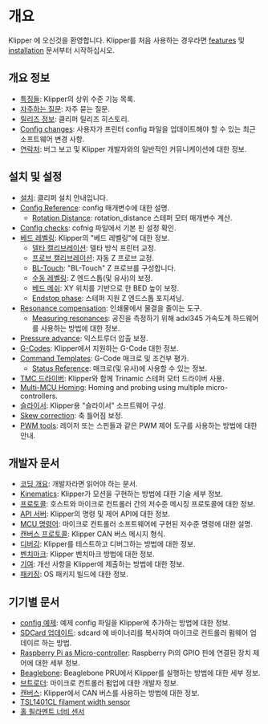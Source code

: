 # 개요

Klipper 에 오신것을 환영합니다. Klipper를 처음 사용하는 경우라면 [features](Features.md) 및 [installation](Installation.md) 문서부터 시작하십시오.

## 개요 정보

- [특징들](Features.md): Klipper의 상위 수준 기능 목록.
- [자주하는 질문](FAQ.md): 자주 묻는 질문.
- [릴리즈 정보](Releases.md): 클리퍼 릴리즈 히스토리.
- [Config changes](Config_Changes.md): 사용자가 프린터 config 파일을 업데이트해야 할 수 있는 최근 소프트웨어 변경 사항.
- [연락처](Contact.md): 버그 보고 및 Klipper 개발자와의 일반적인 커뮤니케이션에 대한 정보.

## 설치 및 설정

- [설치](Installation.md): 클리퍼 설치 안내입니다.
- [Config Reference](Config_Reference.md): config 매개변수에 대한 설명.
   - [Rotation Distance](Rotation_Distance.md): rotation_distance 스테퍼 모터 매개변수 계산.
- [Config checks](Config_checks.md): cofnig 파일에서 기본 핀 설정 확인.
- [베드 레벨링](Bed_Level.md): Klipper의 "베드 레벨링"에 대한 정보.
   - [델타 캘리브레이션](Delta_Calibrate.md): 델타 방식 프린터 교정.
   - [프로브 캘리브레이션](Probe_Calibrate.md): 자동 Z 프로브 교정.
   - [BL-Touch](BLTouch.md): "BL-Touch" Z 프로브를 구성합니다.
   - [수동 레벨링](Manual_Level.md): Z 엔드스톱(및 유사)의 보정.
   - [베드 메쉬](Bed_Mesh.md): XY 위치를 기반으로 한 BED 높이 보정.
   - [Endstop phase](Endstop_Phase.md): 스테퍼 지원 Z 엔드스톱 포지셔닝.
- [Resonance compensation](Resonance_Compensation.md): 인쇄물에서 물결을 줄이는 도구.
   - [Measuring resonances](Measuring_Resonances.md): 공진을 측정하기 위해 adxl345 가속도계 하드웨어를 사용하는 방법에 대한 정보.
- [Pressure advance](Pressure_Advance.md): 익스트루더 압출 보정.
- [G-Codes](G-Codes.md): Klipper에서 지원하는 G-Code 대한 정보.
- [Command Templates](Command_Templates.md): G-Code 매크로 및 조건부 평가.
   - [Status Reference](Status_Reference.md): 매크로(및 유사)에 사용할 수 있는 정보.
- [TMC 드라이버](TMC_Drivers.md): Klipper와 함께 Trinamic 스테퍼 모터 드라이버 사용.
- [Multi-MCU Homing](Multi_MCU_Homing.md): Homing and probing using multiple micro-controllers.
- [슬라이서](Slicers.md): Klipper용 "슬라이서" 소프트웨어 구성.
- [Skew correction](skew_correction.md): 축 틀어짐 보정.
- [PWM tools](Using_PWM_Tools.md): 레이저 또는 스핀들과 같은 PWM 제어 도구를 사용하는 방법에 대한 안내.

## 개발자 문서

- [코딩 개요](Code_Overview.md): 개발자라면 읽어야 하는 문서.
- [Kinematics](Kinematics.md): Klipper가 모션을 구현하는 방법에 대한 기술 세부 정보.
- [프로토콜](Protocol.md): 호스트와 마이크로 컨트롤러 간의 저수준 메시징 프로토콜에 대한 정보.
- [API 서버](API_Server.md): Klipper의 명령 및 제어 API에 대한 정보.
- [MCU 명령어](MCU_Commands.md): 마이크로 컨트롤러 소프트웨어에 구현된 저수준 명령에 대한 설명.
- [캔버스 프로토콜](CANBUS_protocol.md): Klipper CAN 버스 메시지 형식.
- [디버깅](Debugging.md): Klipper를 테스트하고 디버그하는 방법에 대한 정보.
- [벤치마크](Benchmarks.md): Klipper 벤치마크 방법에 대한 정보.
- [기여](CONTRIBUTING.md): 개선 사항을 Klipper에 제출하는 방법에 대한 정보.
- [패키징](Packaging.md): OS 패키지 빌드에 대한 정보.

## 기기별 문서

- [config 예제](Example_Configs.md): 예제 config 파일을 Klipper에 추가하는 방법에 대한 정보.
- [SDCard 업데이트](SDCard_Updates.md): sdcard 에 바이너리를 복사하여 마이크로 컨트롤러 펌웨어 업데이르 하는 방법.
- [Raspberry Pi as Micro-controller](RPi_microcontroller.md): Raspberry Pi의 GPIO 핀에 연결된 장치 제어에 대한 세부 정보.
- [Beaglebone](beaglebone.md): Beaglebone PRU에서 Klipper를 실행하는 방법에 대한 세부 정보.
- [브트로더](Bootloaders.md): 마이크로 컨트롤러 펌업에 대한 개발자 정보.
- [캔버스](CANBUS.md): Klipper에서 CAN 버스를 사용하는 방법에 대한 정보.
- [TSL1401CL filament width sensor](TSL1401CL_Filament_Width_Sensor.md)
- [홀 필라멘트 너비 센서](HallFilamentWidthSensor.md)
